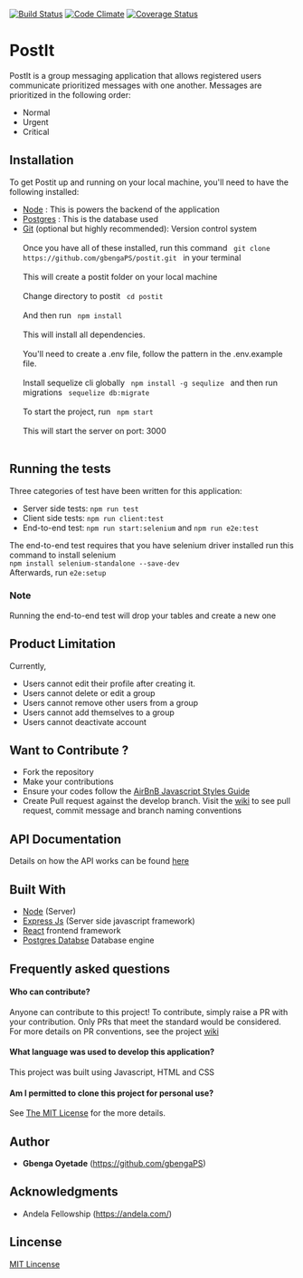 [![Build Status](https://travis-ci.org/gbengaPS/postit.svg?branch=develop)](https://travis-ci.org/gbengaPS/postit) [![Code Climate](https://codeclimate.com/github/gbengaPS/PostIT-Gbenga/badges/gpa.svg)](https://codeclimate.com/github/gbengaPS/postit) [![Coverage Status](https://coveralls.io/repos/github/gbengaPS/postit/badge.svg?branch=develop)](https://coveralls.io/github/gbengaPS/postit?branch=develop)

# PostIt
PostIt is a group messaging application that allows registered users communicate prioritized messages
with one another. Messages are prioritized in the following order:
* Normal
* Urgent
* Critical

## Installation
To get Postit up and running on your local machine, you'll need to have the following installed:
* [Node](https://nodejs.org/) : This is powers the backend of the application
* [Postgres](https://www.postgresql.org/) : This is the database used
* [Git](https://expressjs.com/) (optional but highly recommended): Version control system <br /><br />
Once you have all of these installed, run this command
`  git clone https://github.com/gbengaPS/postit.git  ` in your terminal<br /><br />
This will create a postit folder on your local machine<br /><br />
Change directory to postit `  cd postit  `<br /><br />
And then run  `  npm install  ` <br /><br />
This will install all dependencies.<br /><br />
You'll need to create a .env file, follow the pattern in the .env.example file. <br /><br />
Install sequelize cli globally `  npm install -g sequlize  ` and then run migrations `  sequelize db:migrate   `<br /><br />
To start the project, run `  npm start  `<br /><br />
This will start the server on port: 3000 <br /><br />

## Running the tests

Three categories of test have been written for this application:
* Server side tests: ` npm run test `
* Client side tests: ` npm run client:test `
* End-to-end test: ` npm run start:selenium ` and ` npm run e2e:test `

The end-to-end test requires that you have selenium driver installed
run this command to install selenium <br />
`npm install selenium-standalone --save-dev` <br />
Afterwards, run `e2e:setup`

### Note
Running the end-to-end test will drop your tables and create a new one

## Product Limitation
Currently,
* Users cannot edit their profile after creating it.
* Users cannot delete or edit a group
* Users cannot remove other users from a group
* Users cannot add themselves to a group
* Users cannot deactivate account

## Want to Contribute ?
  * Fork the repository
  * Make your contributions
  * Ensure your codes follow the [AirBnB Javascript Styles Guide](https://www.gitbook.com/book/duk/airbnb-javascript-guidelines/details)
  * Create Pull request against the develop branch.
Visit the [wiki](https://github.com/gbengaPS/postit/wiki) to see pull request,
commit message and branch naming conventions

## API Documentation
Details on how the API works can be found [here](https://postit-gbenga.herokuapp.com/doc)

## Built With

* [Node](https://nodejs.org/) (Server)
* [Express Js](https://expressjs.com/) (Server side javascript framework)
* [React](https://reactjs.org/) frontend framework
* [Postgres Databse](https://www.postgresql.org/) Database engine

## Frequently asked questions

#### Who can contribute?
Anyone can contribute to this project! To contribute, simply raise a PR with your contribution. Only PRs that meet the standard would be considered. For more details on PR conventions, see the project [wiki](https://github.com/gbengaPS/postit/wiki)

#### What language was used to develop this application?
This project was built using Javascript, HTML and CSS

#### Am I permitted to clone this project for personal use?
See [The MIT License](./LICENCE.md) for the more details.

## Author

* **Gbenga Oyetade** (https://github.com/gbengaPS)

## Acknowledgments

* Andela Fellowship (https://andela.com/)

## Lincense

[MIT Lincense](./License.md)




